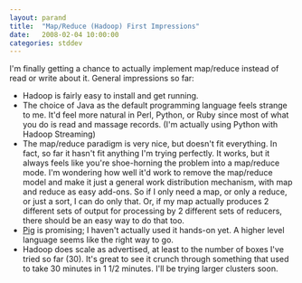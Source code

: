 ```yaml
---
layout: parand
title:  "Map/Reduce (Hadoop) First Impressions"
date:   2008-02-04 10:00:00
categories: stddev
---
```

I'm finally getting a chance to actually implement map/reduce instead of read or write about it. General impressions so far:

  * Hadoop is fairly easy to install and get running.
  * The choice of Java as the default programming language feels strange to me. It'd feel more natural in Perl, Python, or Ruby since most of what you do is read and massage records. \(I'm actually using Python with Hadoop Streaming\)
  * The map/reduce paradigm is very nice, but doesn't fit everything. In fact, so far it hasn't fit anything I'm trying perfectly. It works, but it always feels like you're shoe-horning the problem into a map/reduce mode. I'm wondering how well it'd work to remove the map/reduce model and make it just a general work distribution mechanism, with map and reduce as easy add-ons. So if I only need a map, or only a reduce, or just a sort, I can do only that. Or, if my map actually produces 2 different sets of output for processing by 2 different sets of reducers, there should be an easy way to do that too.
  * [Pig](/web/20101222053756/http://incubator.apache.org/pig/) is promising; I haven't actually used it hands-on yet. A higher level language seems like the right way to go.
  * Hadoop does scale as advertised, at least to the number of boxes I've tried so far \(30\). It's great to see it crunch through something that used to take 30 minutes in 1 1/2 minutes. I'll be trying larger clusters soon.
